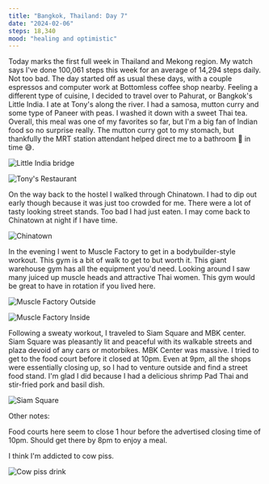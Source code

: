 ```yaml
---
title: "Bangkok, Thailand: Day 7"
date: "2024-02-06"
steps: 18,340
mood: "healing and optimistic"
---
```


Today marks the first full week in Thailand and Mekong region. My watch says I've done 100,061 steps this week for an average of 14,294 steps daily. Not too bad. The day started off as usual these days, with a couple espressos and computer work at Bottomless coffee shop nearby. Feeling a different type of cuisine, I decided to travel over to Pahurat, or Bangkok's Little India. I ate at Tony's along the river. I had a samosa, mutton curry and some type of Paneer with peas. I washed it down with a sweet Thai tea. Overall, this meal was one of my favorites so far, but I'm a big fan of Indian food so no surprise really. The mutton curry got to my stomach, but thankfully the MRT station attendant helped direct me to a bathroom 🚽 in time 😅.

![Little India bridge](/images/little-india-river.jpeg)

![Tony's Restaurant](/images/tonys.jpeg)

On the way back to the hostel I walked through Chinatown. I had to dip out early though because it was just too crowded for me. There were a lot of tasty looking street stands. Too bad I had just eaten. I may come back to Chinatown at night if I have time.

![Chinatown](/images/chinatown.jpeg)

In the evening I went to Muscle Factory to get in a bodybuilder-style workout. This gym is a bit of walk to get to but worth it. This giant warehouse gym has all the equipment you'd need. Looking around I saw many juiced up muscle heads and attractive Thai women. This gym would be great to have in rotation if you lived here.

![Muscle Factory Outside](/images/muscle-factory-outside.jpeg)

![Muscle Factory Inside](/images/muscle-factory-inside.jpeg)

Following a sweaty workout, I traveled to Siam Square and MBK center. Siam Square was pleasantly lit and peaceful with its walkable streets and plaza devoid of any cars or motorbikes. MBK Center was massive. I tried to get to the food court before it closed at 10pm. Even at 9pm, all the shops were essentially closing up, so I had to venture outside and find a street food stand. I'm glad I did because I had a delicious shrimp Pad Thai and stir-fried pork and basil dish.

![Siam Square](/images/siam-square.jpeg)

Other notes:

Food courts here seem to close 1 hour before the advertised closing time of 10pm. Should get there by 8pm to enjoy a meal.

I think I'm addicted to cow piss.

![Cow piss drink](/images/cow-piss.jpeg)
